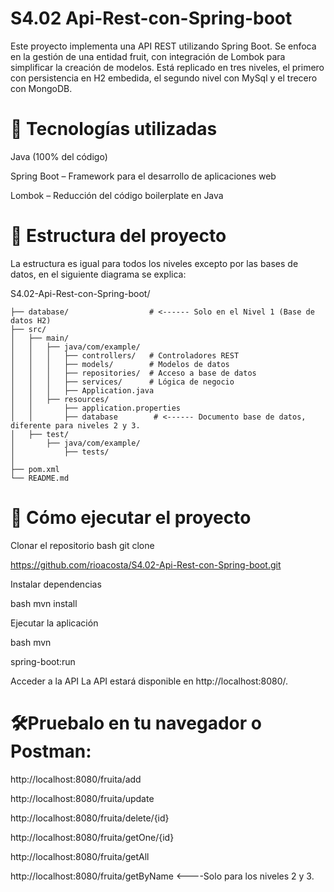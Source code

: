 # S4.02 Api-Rest-con-Spring-boot

Este proyecto implementa una API REST utilizando Spring Boot. Se enfoca en la gestión de una entidad fruit, con integración de Lombok para simplificar la creación de modelos. Está replicado en tres niveles, el primero con persistencia en H2 embedida, el segundo nivel con MySql y el trecero con MongoDB. 

# 🚀 Tecnologías utilizadas

Java (100% del código) 

Spring Boot – Framework para el desarrollo de aplicaciones web 

Lombok – Reducción del código boilerplate en Java 


# 📂 Estructura del proyecto

La estructura es igual para todos los niveles excepto por las bases de datos, en el siguiente diagrama se explica: 

S4.02-Api-Rest-con-Spring-boot/
```
├── database/                  # <------ Solo en el Nivel 1 (Base de datos H2)
├── src/
│   ├── main/
│   │   ├── java/com/example/
│   │   │   ├── controllers/   # Controladores REST
│   │   │   ├── models/        # Modelos de datos
│   │   │   ├── repositories/  # Acceso a base de datos
│   │   │   ├── services/      # Lógica de negocio
│   │   │   ├── Application.java
│   │   ├── resources/
│   │       ├── application.properties
│   │       ├── database        # <------ Documento base de datos, diferente para niveles 2 y 3.
│   ├── test/
│       ├── java/com/example/
│           ├── tests/
│   
├── pom.xml
└── README.md
```



# 🚀 Cómo ejecutar el proyecto

Clonar el repositorio bash git clone 

https://github.com/rioacosta/S4.02-Api-Rest-con-Spring-boot.git 

Instalar dependencias

bash mvn install 

Ejecutar la aplicación

bash mvn 

spring-boot:run 

Acceder a la API La API estará disponible en http://localhost:8080/. 


# 🛠️Pruebalo en tu navegador o Postman: 

http://localhost:8080/fruita/add 

http://localhost:8080/fruita/update 

http://localhost:8080/fruita/delete/{id} 

http://localhost:8080/fruita/getOne/{id} 

http://localhost:8080/fruita/getAll 

http://localhost:8080/fruita/getByName   <----Solo para los niveles 2 y 3.
